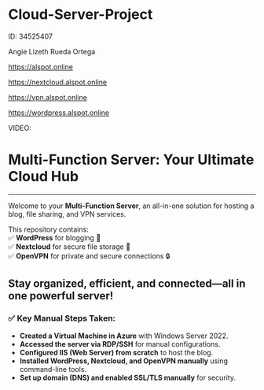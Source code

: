 # Cloud-Server-Project

ID: 34525407

Angie Lizeth Rueda Ortega 

 https://alspot.online 
 
 https://nextcloud.alspot.online 
 
 https://vpn.alspot.online 
 
 https://wordpress.alspot.online

VIDEO: 

#  **Multi-Function Server: Your Ultimate Cloud Hub**   
--------------------------------------------  
Welcome to your **Multi-Function Server**, an all-in-one solution for hosting a blog, file sharing, and VPN services. 

This repository contains:  
✅ **WordPress** for blogging 📝  
✅ **Nextcloud** for secure file storage 📁  
✅ **OpenVPN** for private and secure connections 🔒  

Stay organized, efficient, and connected—all in one powerful server!  
--------------------------------------------  

### ✅ Key Manual Steps Taken:
- **Created a Virtual Machine in Azure** with Windows Server 2022.  
- **Accessed the server via RDP/SSH** for manual configurations.
- **Configured IIS (Web Server) from scratch** to host the blog.
- **Installed WordPress, Nextcloud, and OpenVPN manually** using command-line tools.  
- **Set up domain (DNS) and enabled SSL/TLS manually** for security.  

                             
 
